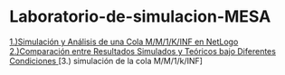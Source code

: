 # Laboratorio-de-simulacion-MESA
[1.)Simulación y Análisis de una Cola M/M/1/K/INF en NetLogo <br>  2.)Comparación entre Resultados Simulados y Teóricos bajo Diferentes Condiciones ](DiscreteEventSimulationQueuesandServers.pdf)
[3.)  simulación de la cola M/M/1/k/INF]
